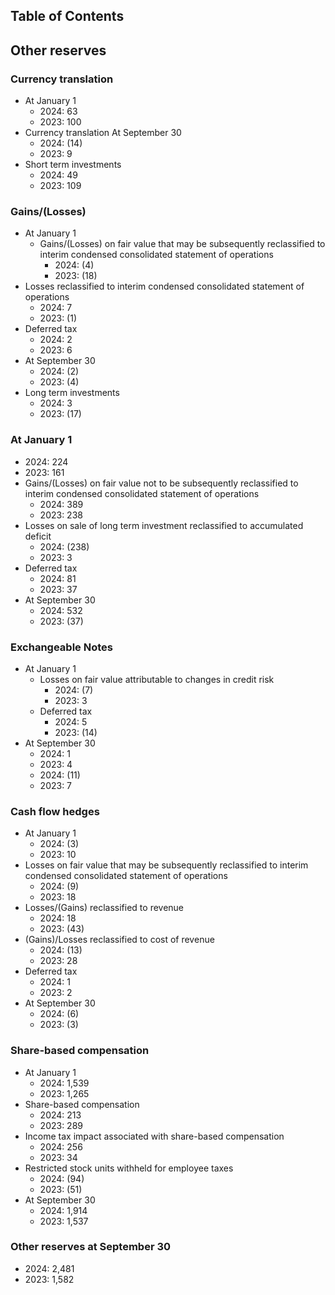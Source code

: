 ## Table of Contents

## Other reserves

### Currency translation
- At January 1
  - 2024: 63
  - 2023: 100
- Currency translation At September 30
  - 2024: (14)
  - 2023: 9
- Short term investments
  - 2024: 49
  - 2023: 109

### Gains/(Losses)
- At January 1
  - Gains/(Losses) on fair value that may be subsequently reclassified to interim condensed consolidated statement of operations
    - 2024: (4)
    - 2023: (18)
- Losses reclassified to interim condensed consolidated statement of operations
  - 2024: 7
  - 2023: (1)
- Deferred tax
  - 2024: 2
  - 2023: 6
- At September 30
  - 2024: (2)
  - 2023: (4)
- Long term investments
  - 2024: 3
  - 2023: (17)

### At January 1
- 2024: 224
- 2023: 161
- Gains/(Losses) on fair value not to be subsequently reclassified to interim condensed consolidated statement of operations
  - 2024: 389
  - 2023: 238
- Losses on sale of long term investment reclassified to accumulated deficit
  - 2024: (238)
  - 2023: 3
- Deferred tax
  - 2024: 81
  - 2023: 37
- At September 30
  - 2024: 532
  - 2023: (37)

### Exchangeable Notes
- At January 1
  - Losses on fair value attributable to changes in credit risk
    - 2024: (7)
    - 2023: 3
  - Deferred tax
    - 2024: 5
    - 2023: (14)
- At September 30
  - 2024: 1
  - 2023: 4
  - 2024: (11)
  - 2023: 7

### Cash flow hedges
- At January 1
  - 2024: (3)
  - 2023: 10
- Losses on fair value that may be subsequently reclassified to interim condensed consolidated statement of operations 
  - 2024: (9)
  - 2023: 18
- Losses/(Gains) reclassified to revenue
  - 2024: 18
  - 2023: (43)
- (Gains)/Losses reclassified to cost of revenue
  - 2024: (13)
  - 2023: 28
- Deferred tax
  - 2024: 1
  - 2023: 2
- At September 30
  - 2024: (6)
  - 2023: (3)

### Share-based compensation
- At January 1
  - 2024: 1,539
  - 2023: 1,265
- Share-based compensation
  - 2024: 213
  - 2023: 289
- Income tax impact associated with share-based compensation
  - 2024: 256
  - 2023: 34
- Restricted stock units withheld for employee taxes
  - 2024: (94)
  - 2023: (51)
- At September 30
  - 2024: 1,914
  - 2023: 1,537

### Other reserves at September 30
- 2024: 2,481
- 2023: 1,582